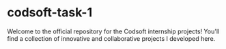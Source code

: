 # codsoft-task-1
Welcome to the official repository for the Codsoft internship projects! You'll find a collection of innovative and collaborative projects I developed here.
